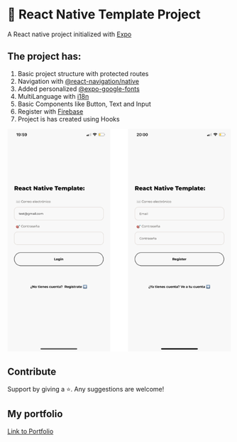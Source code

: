 # 📱 React Native Template Project

A React native project initialized with [Expo](https://docs.expo.io/)

## The project has: 

1. Basic project structure with protected routes
2. Navigation with [@react-navigation/native](https://reactnavigation.org/) 
3. Added personalized [@expo-google-fonts](https://docs.expo.io/guides/using-custom-fonts/) 
4. MultiLanguage with [i18n](https://www.npmjs.com/package/i18n)
5. Basic Components like Button, Text and Input
6. Register with [Firebase](https://firebase.google.com/)
7. Project is has created using Hooks

![Image App](assets/image-readme.png)

## Contribute

Support by giving a ⭐. 
Any suggestions are welcome!

## My portfolio

[Link to Portfolio](http://www.martamullor.com/)
